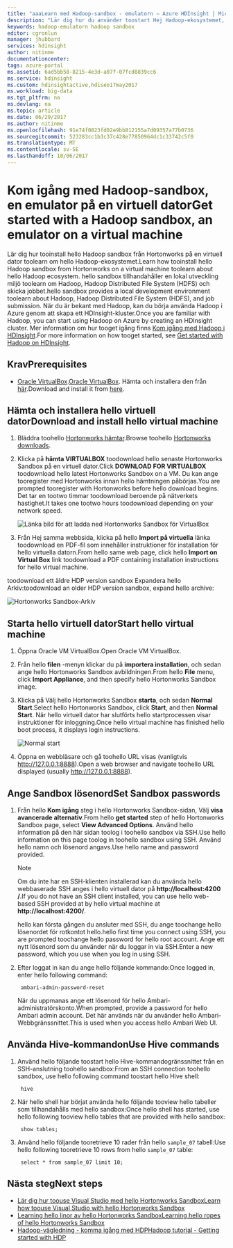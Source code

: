 ```yaml
---
title: "aaaLearn med Hadoop-sandbox - emulatorn – Azure HDInsight | Microsoft Docs"
description: "Lär dig hur du använder toostart Hej Hadoop-ekosystemet, du kan ställa in en Hadoop sandbox från Hortonworks på en virtuell Azure-dator. "
keywords: hadoop-emulatorn hadoop sandbox
editor: cgronlun
manager: jhubbard
services: hdinsight
author: nitinme
documentationcenter: 
tags: azure-portal
ms.assetid: 6ad5bb58-8215-4e3d-a07f-07fcd8839cc6
ms.service: hdinsight
ms.custom: hdinsightactive,hdiseo17may2017
ms.workload: big-data
ms.tgt_pltfrm: na
ms.devlang: na
ms.topic: article
ms.date: 06/29/2017
ms.author: nitinme
ms.openlocfilehash: 91e74f0823fd02e9bb812155a7d09357a77b0736
ms.sourcegitcommit: 523283cc1b3c37c428e77850964dc1c33742c5f0
ms.translationtype: MT
ms.contentlocale: sv-SE
ms.lasthandoff: 10/06/2017
---
```

# <a name="get-started-with-a-hadoop-sandbox-an-emulator-on-a-virtual-machine"></a><span data-ttu-id="9ca8d-104">Kom igång med Hadoop-sandbox, en emulator på en virtuell dator</span><span class="sxs-lookup"><span data-stu-id="9ca8d-104">Get started with a Hadoop sandbox, an emulator on a virtual machine</span></span>

<span data-ttu-id="9ca8d-105">Lär dig hur tooinstall hello Hadoop sandbox från Hortonworks på en virtuell dator toolearn om hello Hadoop-ekosystemet.</span><span class="sxs-lookup"><span data-stu-id="9ca8d-105">Learn how tooinstall hello Hadoop sandbox from Hortonworks on a virtual machine toolearn about hello Hadoop ecosystem.</span></span> <span data-ttu-id="9ca8d-106">hello sandbox tillhandahåller en lokal utveckling miljö toolearn om Hadoop, Hadoop Distributed File System (HDFS) och skicka jobbet.</span><span class="sxs-lookup"><span data-stu-id="9ca8d-106">hello sandbox provides a local development environment toolearn about Hadoop, Hadoop Distributed File System (HDFS), and job submission.</span></span> <span data-ttu-id="9ca8d-107">När du är bekant med Hadoop, kan du börja använda Hadoop i Azure genom att skapa ett HDInsight-kluster.</span><span class="sxs-lookup"><span data-stu-id="9ca8d-107">Once you are familiar with Hadoop, you can start using Hadoop on Azure by creating an HDInsight cluster.</span></span> <span data-ttu-id="9ca8d-108">Mer information om hur tooget igång finns [Kom igång med Hadoop i HDInsight](hdinsight-hadoop-linux-tutorial-get-started.md).</span><span class="sxs-lookup"><span data-stu-id="9ca8d-108">For more information on how tooget started, see [Get started with Hadoop on HDInsight](hdinsight-hadoop-linux-tutorial-get-started.md).</span></span>

## <a name="prerequisites"></a><span data-ttu-id="9ca8d-109">Krav</span><span class="sxs-lookup"><span data-stu-id="9ca8d-109">Prerequisites</span></span>
* <span data-ttu-id="9ca8d-110">[Oracle VirtualBox](https://www.virtualbox.org/).</span><span class="sxs-lookup"><span data-stu-id="9ca8d-110">[Oracle VirtualBox](https://www.virtualbox.org/).</span></span> <span data-ttu-id="9ca8d-111">Hämta och installera den från [här](https://www.virtualbox.org/wiki/Downloads).</span><span class="sxs-lookup"><span data-stu-id="9ca8d-111">Download and install it from [here](https://www.virtualbox.org/wiki/Downloads).</span></span>



## <a name="download-and-install-hello-virtual-machine"></a><span data-ttu-id="9ca8d-112">Hämta och installera hello virtuell dator</span><span class="sxs-lookup"><span data-stu-id="9ca8d-112">Download and install hello virtual machine</span></span>
1. <span data-ttu-id="9ca8d-113">Bläddra toohello [Hortonworks hämtar](http://hortonworks.com/downloads/#sandbox).</span><span class="sxs-lookup"><span data-stu-id="9ca8d-113">Browse toohello [Hortonworks downloads](http://hortonworks.com/downloads/#sandbox).</span></span>

2. <span data-ttu-id="9ca8d-114">Klicka på **hämta VIRTUALBOX** toodownload hello senaste Hortonworks Sandbox på en virtuell dator.</span><span class="sxs-lookup"><span data-stu-id="9ca8d-114">Click **DOWNLOAD FOR VIRTUALBOX** toodownload hello latest Hortonworks Sandbox on a VM.</span></span> <span data-ttu-id="9ca8d-115">Du kan ange tooregister med Hortonworks innan hello hämtningen påbörjas.</span><span class="sxs-lookup"><span data-stu-id="9ca8d-115">You are prompted tooregister with Hortonworks before hello download begins.</span></span> <span data-ttu-id="9ca8d-116">Det tar en tootwo timmar toodownload beroende på nätverkets hastighet.</span><span class="sxs-lookup"><span data-stu-id="9ca8d-116">It takes one tootwo hours toodownload depending on your network speed.</span></span>
   
    ![Länka bild för att ladda ned Hortonworks Sandbox för VirtualBox](./media/hdinsight-hadoop-emulator-get-started/download-sandbox.png)
3. <span data-ttu-id="9ca8d-118">Från Hej samma webbsida, klicka på hello **Import på virtuella** länka toodownload en PDF-fil som innehåller instruktioner för installation för hello virtuella datorn.</span><span class="sxs-lookup"><span data-stu-id="9ca8d-118">From hello same web page, click hello **Import on Virtual Box** link toodownload a PDF containing installation instructions for hello virtual machine.</span></span>

<span data-ttu-id="9ca8d-119">toodownload ett äldre HDP version sandbox Expandera hello Arkiv:</span><span class="sxs-lookup"><span data-stu-id="9ca8d-119">toodownload an older HDP version sandbox, expand hello archive:</span></span>

![Hortonworks Sandbox-Arkiv](./media/hdinsight-hadoop-emulator-get-started/hortonworks-sandbox-archive.png)


## <a name="start-hello-virtual-machine"></a><span data-ttu-id="9ca8d-121">Starta hello virtuell dator</span><span class="sxs-lookup"><span data-stu-id="9ca8d-121">Start hello virtual machine</span></span>

1. <span data-ttu-id="9ca8d-122">Öppna Oracle VM VirtualBox.</span><span class="sxs-lookup"><span data-stu-id="9ca8d-122">Open Oracle VM VirtualBox.</span></span>
2. <span data-ttu-id="9ca8d-123">Från hello **filen** -menyn klickar du på **importera installation**, och sedan ange hello Hortonworks Sandbox avbildningen.</span><span class="sxs-lookup"><span data-stu-id="9ca8d-123">From hello **File** menu, click **Import Appliance**, and then specify hello Hortonworks Sandbox image.</span></span>
1. <span data-ttu-id="9ca8d-124">Klicka på Välj hello Hortonworks Sandbox **starta**, och sedan **Normal Start**.</span><span class="sxs-lookup"><span data-stu-id="9ca8d-124">Select hello Hortonworks Sandbox, click **Start**, and then **Normal Start**.</span></span> <span data-ttu-id="9ca8d-125">När hello virtuell dator har slutförts hello startprocessen visar instruktioner för inloggning.</span><span class="sxs-lookup"><span data-stu-id="9ca8d-125">Once hello virtual machine has finished hello boot process, it displays login instructions.</span></span>
   
    ![Normal start](./media/hdinsight-hadoop-emulator-get-started/normal-start.png)
2. <span data-ttu-id="9ca8d-127">Öppna en webbläsare och gå toohello URL visas (vanligtvis http://127.0.0.1:8888).</span><span class="sxs-lookup"><span data-stu-id="9ca8d-127">Open a web browser and navigate toohello URL displayed (usually http://127.0.0.1:8888).</span></span>

## <a name="set-sandbox-passwords"></a><span data-ttu-id="9ca8d-128">Ange Sandbox lösenord</span><span class="sxs-lookup"><span data-stu-id="9ca8d-128">Set Sandbox passwords</span></span>

1. <span data-ttu-id="9ca8d-129">Från hello **Kom igång** steg i hello Hortonworks Sandbox-sidan, Välj **visa avancerade alternativ**.</span><span class="sxs-lookup"><span data-stu-id="9ca8d-129">From hello **get started** step of hello Hortonworks Sandbox page, select **View Advanced Options**.</span></span> <span data-ttu-id="9ca8d-130">Använd hello information på den här sidan toolog i toohello sandbox via SSH.</span><span class="sxs-lookup"><span data-stu-id="9ca8d-130">Use hello information on this page toolog in toohello sandbox using SSH.</span></span> <span data-ttu-id="9ca8d-131">Använd hello namn och lösenord angavs.</span><span class="sxs-lookup"><span data-stu-id="9ca8d-131">Use hello name and password provided.</span></span>
   
   > [!NOTE]
   > <span data-ttu-id="9ca8d-132">Om du inte har en SSH-klienten installerad kan du använda hello webbaserade SSH anges i hello virtuell dator på **http://localhost:4200 /**.</span><span class="sxs-lookup"><span data-stu-id="9ca8d-132">If you do not have an SSH client installed, you can use hello web-based SSH provided at by hello virtual machine at **http://localhost:4200/**.</span></span>
   > 
   
    <span data-ttu-id="9ca8d-133">hello kan första gången du ansluter med SSH, du ange toochange hello lösenordet för rotkontot hello.</span><span class="sxs-lookup"><span data-stu-id="9ca8d-133">hello first time you connect using SSH, you are prompted toochange hello password for hello root account.</span></span> <span data-ttu-id="9ca8d-134">Ange ett nytt lösenord som du använder när du loggar in via SSH.</span><span class="sxs-lookup"><span data-stu-id="9ca8d-134">Enter a new password, which you use when you log in using SSH.</span></span>

2. <span data-ttu-id="9ca8d-135">Efter loggat in kan du ange hello följande kommando:</span><span class="sxs-lookup"><span data-stu-id="9ca8d-135">Once logged in, enter hello following command:</span></span>
   
        ambari-admin-password-reset
   
    <span data-ttu-id="9ca8d-136">När du uppmanas ange ett lösenord för hello Ambari-administratörskonto.</span><span class="sxs-lookup"><span data-stu-id="9ca8d-136">When prompted, provide a password for hello Ambari admin account.</span></span> <span data-ttu-id="9ca8d-137">Det här används när du använder hello Ambari-Webbgränssnittet.</span><span class="sxs-lookup"><span data-stu-id="9ca8d-137">This is used when you access hello Ambari Web UI.</span></span>

## <a name="use-hive-commands"></a><span data-ttu-id="9ca8d-138">Använda Hive-kommandon</span><span class="sxs-lookup"><span data-stu-id="9ca8d-138">Use Hive commands</span></span>

1. <span data-ttu-id="9ca8d-139">Använd hello följande toostart hello Hive-kommandogränssnittet från en SSH-anslutning toohello sandbox:</span><span class="sxs-lookup"><span data-stu-id="9ca8d-139">From an SSH connection toohello sandbox, use hello following command toostart hello Hive shell:</span></span>
   
        hive
2. <span data-ttu-id="9ca8d-140">När hello shell har börjat använda hello följande tooview hello tabeller som tillhandahålls med hello sandbox:</span><span class="sxs-lookup"><span data-stu-id="9ca8d-140">Once hello shell has started, use hello following tooview hello tables that are provided with hello sandbox:</span></span>
   
        show tables;
3. <span data-ttu-id="9ca8d-141">Använd hello följande tooretrieve 10 rader från hello `sample_07` tabell:</span><span class="sxs-lookup"><span data-stu-id="9ca8d-141">Use hello following tooretrieve 10 rows from hello `sample_07` table:</span></span>
   
        select * from sample_07 limit 10;

## <a name="next-steps"></a><span data-ttu-id="9ca8d-142">Nästa steg</span><span class="sxs-lookup"><span data-stu-id="9ca8d-142">Next steps</span></span>
* [<span data-ttu-id="9ca8d-143">Lär dig hur toouse Visual Studio med hello Hortonworks Sandbox</span><span class="sxs-lookup"><span data-stu-id="9ca8d-143">Learn how toouse Visual Studio with hello Hortonworks Sandbox</span></span>](hdinsight-hadoop-emulator-visual-studio.md)
* [<span data-ttu-id="9ca8d-144">Learning hello linor av hello Hortonworks Sandbox</span><span class="sxs-lookup"><span data-stu-id="9ca8d-144">Learning hello ropes of hello Hortonworks Sandbox</span></span>](http://hortonworks.com/hadoop-tutorial/learning-the-ropes-of-the-hortonworks-sandbox/)
* [<span data-ttu-id="9ca8d-145">Hadoop-vägledning - komma igång med HDP</span><span class="sxs-lookup"><span data-stu-id="9ca8d-145">Hadoop tutorial - Getting started with HDP</span></span>](http://hortonworks.com/hadoop-tutorial/hello-world-an-introduction-to-hadoop-hcatalog-hive-and-pig/)

